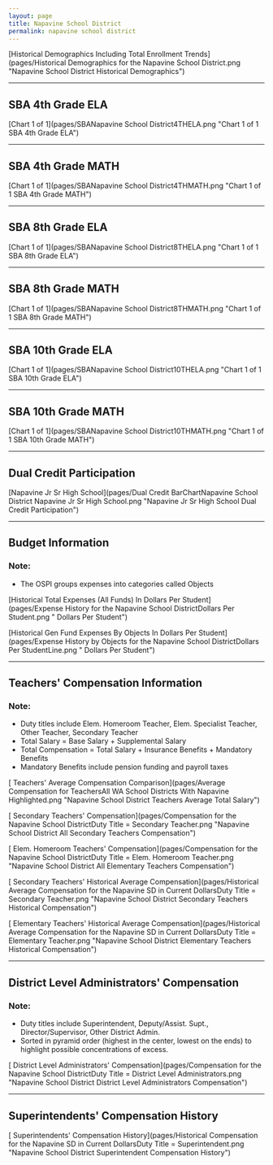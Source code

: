 ```yaml
---
layout: page
title: Napavine School District
permalink: napavine school district
---
```



[Historical Demographics Including Total Enrollment Trends](pages/Historical Demographics for the Napavine School District.png "Napavine School District Historical Demographics")

___

## SBA 4th Grade ELA

[Chart 1 of 1](pages/SBANapavine School District4THELA.png "Chart 1 of 1 SBA 4th Grade ELA")


___

## SBA 4th Grade MATH

[Chart 1 of 1](pages/SBANapavine School District4THMATH.png "Chart 1 of 1 SBA 4th Grade MATH")


___

## SBA 8th Grade ELA

[Chart 1 of 1](pages/SBANapavine School District8THELA.png "Chart 1 of 1 SBA 8th Grade ELA")


___

## SBA 8th Grade MATH

[Chart 1 of 1](pages/SBANapavine School District8THMATH.png "Chart 1 of 1 SBA 8th Grade MATH")


___

## SBA 10th Grade ELA

[Chart 1 of 1](pages/SBANapavine School District10THELA.png "Chart 1 of 1 SBA 10th Grade ELA")


___

## SBA 10th Grade MATH

[Chart 1 of 1](pages/SBANapavine School District10THMATH.png "Chart 1 of 1 SBA 10th Grade MATH")


___

## Dual Credit Participation

[Napavine Jr Sr High School](pages/Dual Credit BarChartNapavine School District Napavine Jr Sr High School.png "Napavine Jr Sr High School Dual Credit Participation")


___

## Budget Information
### Note:
- The OSPI groups expenses into categories called Objects

[Historical Total Expenses (All Funds) In Dollars Per Student](pages/Expense History for the Napavine School DistrictDollars Per Student.png " Dollars Per Student")

[Historical Gen Fund Expenses By Objects In Dollars Per Student](pages/Expense History by Objects for the Napavine School DistrictDollars Per StudentLine.png " Dollars Per Student")


___

## Teachers' Compensation Information
### Note:
- Duty titles include Elem. Homeroom Teacher, Elem. Specialist Teacher, Other Teacher, Secondary Teacher
- Total Salary = Base Salary + Supplemental Salary
- Total Compensation = Total Salary + Insurance Benefits + Mandatory Benefits
- Mandatory Benefits include pension funding and payroll taxes

[ Teachers' Average Compensation Comparison](pages/Average Compensation for TeachersAll WA School Districts With Napavine Highlighted.png "Napavine School District Teachers Average Total Salary")

[ Secondary Teachers' Compensation](pages/Compensation for the Napavine School DistrictDuty Title = Secondary Teacher.png "Napavine School District All Secondary Teachers Compensation")

[ Elem. Homeroom Teachers' Compensation](pages/Compensation for the Napavine School DistrictDuty Title = Elem. Homeroom Teacher.png "Napavine School District All Elementary Teachers Compensation")

[ Secondary Teachers' Historical Average Compensation](pages/Historical Average Compensation for the Napavine SD in Current DollarsDuty Title = Secondary Teacher.png "Napavine School District Secondary Teachers Historical Compensation")

[ Elementary Teachers' Historical Average Compensation](pages/Historical Average Compensation for the Napavine SD in Current DollarsDuty Title = Elementary Teacher.png "Napavine School District Elementary Teachers Historical Compensation")


___

## District Level Administrators' Compensation

### Note:
- Duty titles include Superintendent, Deputy/Assist. Supt., Director/Supervisor, Other District Admin.
- Sorted in pyramid order (highest in the center, lowest on the ends) to highlight possible concentrations of excess.

[ District Level Administrators' Compensation](pages/Compensation for the Napavine School DistrictDuty Title = District Level Administrators.png "Napavine School District District Level Administrators Compensation")


___

## Superintendents' Compensation History

[ Superintendents' Compensation History](pages/Historical Compensation for the Napavine SD in Current DollarsDuty Title = Superintendent.png "Napavine School District Superintendent Compensation History")

